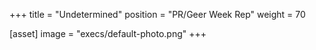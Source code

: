 +++
title = "Undetermined"
position = "PR/Geer Week Rep"
weight = 70

[asset]
image = "execs/default-photo.png"
+++
